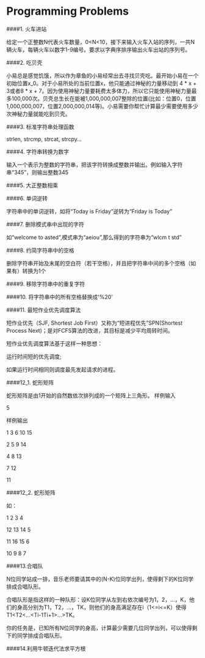 # Programming Problems

####1. 火车进站    

给定一个正整数N代表火车数量，0<N<10，接下来输入火车入站的序列，一共N辆火车，每辆火车以数字1-9编号。要求以字典序排序输出火车出站的序列号。

####2. 吃贝壳   

小易总是感觉饥饿，所以作为章鱼的小易经常出去寻找贝壳吃。最开始小易在一个初始位置x_0。对于小易所处的当前位置x，他只能通过神秘的力量移动到 4 * x + 3或者8 * x + 7。因为使用神秘力量要耗费太多体力，所以它只能使用神秘力量最多100,000次。贝壳总生长在能被1,000,000,007整除的位置(比如：位置0，位置1,000,000,007，位置2,000,000,014等)。小易需要你帮忙计算最少需要使用多少次神秘力量就能吃到贝壳。

####3. 标准字符串处理函数

strlen, strcmp, strcat, strcpy...

####4. 字符串转换为数字

输入一个表示为整数的字符串，把该字符转换成整数并输出。例如输入字符串“345”，则输出整数345

####5. 大正整数相乘

####6. 单词逆转

字符串中的单词逆转，如将“Today is Friday”逆转为“Friday is Today”

####7. 删除模式串中出现的字符

如“welcome to asted”,模式串为“aeiou”,那么得到的字符串为“wlcm t std”

####8. 约简字符串中的空格

删除字符串开始及末尾的空白符（若干空格），并且把字符串中间的多个空格（如果有）转换为1个

####9. 移除字符串中的重复字符

####10. 将字符串中的所有空格替换成'%20'

####11. 最短作业优先调度算法

短作业优先（SJF, Shortest Job First）又称为“短进程优先”SPN(Shortest Process Next)；是对FCFS算法的改进，其目标是减少平均周转时间。

短作业优先调度算法基于这样一种思想：

运行时间短的优先调度;

如果运行时间相同则调度最先发起请求的进程。

####12_1. 蛇形矩阵

蛇形矩阵是由1开始的自然数依次排列成的一个矩阵上三角形。 
样例输入

5

样例输出

1 3 6 10 15

2 5 9 14

4 8 13

7 12

11

####12_2. 蛇形矩阵

如：

1  2  3  4

12 13 14 5

11 16 15 6

10 9  8  7

####13.合唱队

N位同学站成一排，音乐老师要请其中的(N-K)位同学出列，使得剩下的K位同学排成合唱队形。

合唱队形是指这样的一种队形：设K位同学从左到右依次编号为1，2，…，K，他们的身高分别为T1，T2，…，TK，则他们的身高满足存在i（1<=i<=K）使得T1<T2<...<Ti-1<Ti>Ti+1>...>TK。 

你的任务是，已知所有N位同学的身高，计算最少需要几位同学出列，可以使得剩下的同学排成合唱队形。

####14.利用牛顿迭代法求平方根

